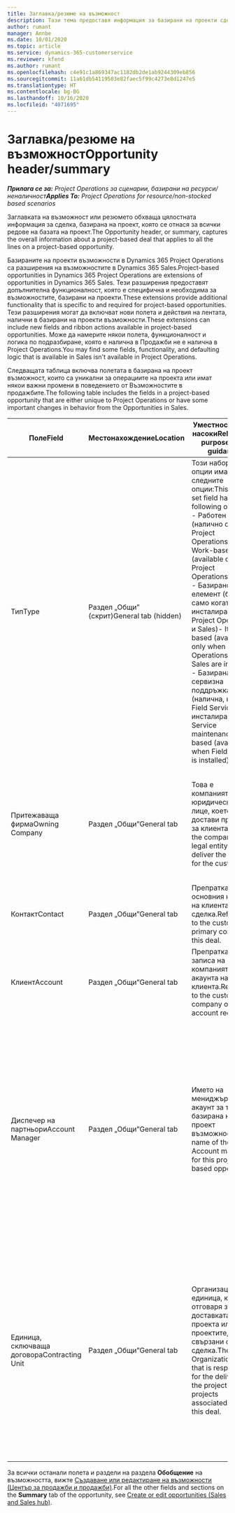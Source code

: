 ```yaml
---
title: Заглавка/резюме на възможност
description: Тази тема предоставя информация за базирани на проекти сделки и базирани на проекти линии за възможности.
author: rumant
manager: Annbe
ms.date: 10/01/2020
ms.topic: article
ms.service: dynamics-365-customerservice
ms.reviewer: kfend
ms.author: rumant
ms.openlocfilehash: c4e91c1a869347ac1182db2de1ab9244309eb856
ms.sourcegitcommit: 11a61db54119503e82faec5f99c4273e8d1247e5
ms.translationtype: HT
ms.contentlocale: bg-BG
ms.lasthandoff: 10/16/2020
ms.locfileid: "4071695"
---
```

# <a name="opportunity-headersummary"></a><span data-ttu-id="ed9f0-103">Заглавка/резюме на възможност</span><span class="sxs-lookup"><span data-stu-id="ed9f0-103">Opportunity header/summary</span></span>

<span data-ttu-id="ed9f0-104">_**Прилага се за:** Project Operations за сценарии, базирани на ресурси/неналичност_</span><span class="sxs-lookup"><span data-stu-id="ed9f0-104">_**Applies To:** Project Operations for resource/non-stocked based scenarios_</span></span>


<span data-ttu-id="ed9f0-105">Заглавката на възможност или резюмето обхваща цялостната информация за сделка, базирана на проект, която се отнася за всички редове на базата на проект.</span><span class="sxs-lookup"><span data-stu-id="ed9f0-105">The Opportunity header, or summary, captures the overall information about a project-based deal that applies to all the lines on a project-based opportunity.</span></span>

<span data-ttu-id="ed9f0-106">Базираните на проекти възможности в Dynamics 365 Project Operations са разширения на възможностите в Dynamics 365 Sales.</span><span class="sxs-lookup"><span data-stu-id="ed9f0-106">Project-based opportunities in Dynamics 365 Project Operations are extensions of opportunities in Dynamics 365 Sales.</span></span> <span data-ttu-id="ed9f0-107">Тези разширения предоставят допълнителна функционалност, която е специфична и необходима за възможностите, базирани на проекти.</span><span class="sxs-lookup"><span data-stu-id="ed9f0-107">These extensions provide additional functionality that is specific to and required for project-based opportunities.</span></span> <span data-ttu-id="ed9f0-108">Тези разширения могат да включват нови полета и действия на лентата, налични в базирани на проекти възможности.</span><span class="sxs-lookup"><span data-stu-id="ed9f0-108">These extensions can include new fields and ribbon actions available in project-based opportunities.</span></span> <span data-ttu-id="ed9f0-109">Може да намерите някои полета, функционалност и логика по подразбиране, която е налична в Продажби не е налична в Project Operations.</span><span class="sxs-lookup"><span data-stu-id="ed9f0-109">You may find some fields, functionality, and defaulting logic that is available in Sales isn't available in Project Operations.</span></span>

<span data-ttu-id="ed9f0-110">Следващата таблица включва полетата в базирана на проект възможност, които са уникални за операциите на проекта или имат някои важни промени в поведението от Възможностите в продажбите.</span><span class="sxs-lookup"><span data-stu-id="ed9f0-110">The following table includes the fields in a project-based opportunity that are either unique to Project Operations or have some important changes in behavior from the Opportunities in Sales.</span></span>

| <span data-ttu-id="ed9f0-111">**Поле**</span><span class="sxs-lookup"><span data-stu-id="ed9f0-111">**Field**</span></span> | <span data-ttu-id="ed9f0-112">**Местонахождение**</span><span class="sxs-lookup"><span data-stu-id="ed9f0-112">**Location**</span></span> | <span data-ttu-id="ed9f0-113">**Уместност, цел и насоки**</span><span class="sxs-lookup"><span data-stu-id="ed9f0-113">**Relevance, purpose, and guidance**</span></span> | <span data-ttu-id="ed9f0-114">**Въздействие надолу по течението**</span><span class="sxs-lookup"><span data-stu-id="ed9f0-114">**Downstream impact**</span></span> |
| --- | --- | --- | --- |
| <span data-ttu-id="ed9f0-115">Тип</span><span class="sxs-lookup"><span data-stu-id="ed9f0-115">Type</span></span> | <span data-ttu-id="ed9f0-116">Раздел „Общи” (скрит)</span><span class="sxs-lookup"><span data-stu-id="ed9f0-116">General tab (hidden)</span></span> | <span data-ttu-id="ed9f0-117">Този набор от опции има следните опции:</span><span class="sxs-lookup"><span data-stu-id="ed9f0-117">This option set field has the following options:</span></span></br><span data-ttu-id="ed9f0-118">- Работен (налично само с Project Operations)</span><span class="sxs-lookup"><span data-stu-id="ed9f0-118">- Work-based (available only with Project Operations)</span></span></br><span data-ttu-id="ed9f0-119">- Базирано на елемент (базиран само когато са инсталирани Project Operations и Sales)</span><span class="sxs-lookup"><span data-stu-id="ed9f0-119">- Item-based (available only when Project Operations and Sales are installed)</span></span></br><span data-ttu-id="ed9f0-120">- Базирана на сервизна поддръжка (налична, когато Field Service е инсталиран)</span><span class="sxs-lookup"><span data-stu-id="ed9f0-120">- Service maintenance-based (available when Field Service is installed)</span></span> | <span data-ttu-id="ed9f0-121">Когато използвате Project Operations, стойността на това поле автоматично се задава на **На базата на работа** , което класифицира възможността като базирана на проект.</span><span class="sxs-lookup"><span data-stu-id="ed9f0-121">When you use Project Operations, this field value is automatically set to **Work-based** which classifies the Opportunity as project-based.</span></span> <span data-ttu-id="ed9f0-122">Възможността трябва да е базирана на проект, за да се активират всички специфични за проекта разширения и функционалност в процеса на продажби надолу по веригата за тази сделка.</span><span class="sxs-lookup"><span data-stu-id="ed9f0-122">An Opportunity should be project-based to enable all project-specific extensions and functionality in the downstream sales process for this deal.</span></span> |
| <span data-ttu-id="ed9f0-123">Притежаваща фирма</span><span class="sxs-lookup"><span data-stu-id="ed9f0-123">Owning Company</span></span> | <span data-ttu-id="ed9f0-124">Раздел „Общи”</span><span class="sxs-lookup"><span data-stu-id="ed9f0-124">General tab</span></span> | <span data-ttu-id="ed9f0-125">Това е компанията или юридическото лице, което ще достави проекта за клиента.</span><span class="sxs-lookup"><span data-stu-id="ed9f0-125">This is the company or legal entity that will deliver the project for the customer.</span></span> | <span data-ttu-id="ed9f0-126">Информацията за това поле ще бъде копирана в съответното поле на офертата на проекта, която е създадена от тази възможност.</span><span class="sxs-lookup"><span data-stu-id="ed9f0-126">This field information will be copied to the corresponding field on the Project quote that is created from this Opportunity.</span></span> |
| <span data-ttu-id="ed9f0-127">Контакт</span><span class="sxs-lookup"><span data-stu-id="ed9f0-127">Contact</span></span> | <span data-ttu-id="ed9f0-128">Раздел „Общи”</span><span class="sxs-lookup"><span data-stu-id="ed9f0-128">General tab</span></span> | <span data-ttu-id="ed9f0-129">Препратка към основния контакт на клиента за тази сделка.</span><span class="sxs-lookup"><span data-stu-id="ed9f0-129">Reference to the customer's primary contact for this deal.</span></span> | |
| <span data-ttu-id="ed9f0-130">Клиент</span><span class="sxs-lookup"><span data-stu-id="ed9f0-130">Account</span></span> | <span data-ttu-id="ed9f0-131">Раздел „Общи”</span><span class="sxs-lookup"><span data-stu-id="ed9f0-131">General tab</span></span> | <span data-ttu-id="ed9f0-132">Препратка към записа на компанията или акаунта на клиента.</span><span class="sxs-lookup"><span data-stu-id="ed9f0-132">Reference to the customer's company or account record.</span></span> | |
| <span data-ttu-id="ed9f0-133">Диспечер на партньори</span><span class="sxs-lookup"><span data-stu-id="ed9f0-133">Account Manager</span></span> | <span data-ttu-id="ed9f0-134">Раздел „Общи”</span><span class="sxs-lookup"><span data-stu-id="ed9f0-134">General tab</span></span> | <span data-ttu-id="ed9f0-135">Името на мениджъра на акаунт за тази базирана на проект възможност.</span><span class="sxs-lookup"><span data-stu-id="ed9f0-135">The name of the Account manager for this project-based opportunity.</span></span> | <span data-ttu-id="ed9f0-136">Мениджърът на акаунтите отговаря за управлението на взаимоотношенията с клиента чрез завършването на този проект.</span><span class="sxs-lookup"><span data-stu-id="ed9f0-136">The Account manager is responsible for managing the relationship with the customer through the completion of this project.</span></span> <span data-ttu-id="ed9f0-137">Въз основа на резервирания запис на ресурс, свързан с мениджъра на акаунти, договарящата се единица се задава по подразбиране.</span><span class="sxs-lookup"><span data-stu-id="ed9f0-137">Based on the bookable resource record tied to the Account manager, the contracting unit is defaulted.</span></span> |
| <span data-ttu-id="ed9f0-138">Единица, сключваща договора</span><span class="sxs-lookup"><span data-stu-id="ed9f0-138">Contracting Unit</span></span> | <span data-ttu-id="ed9f0-139">Раздел „Общи”</span><span class="sxs-lookup"><span data-stu-id="ed9f0-139">General tab</span></span> | <span data-ttu-id="ed9f0-140">Организационната единица, която отговаря за доставката на проекта или проектите, свързани с тази сделка.</span><span class="sxs-lookup"><span data-stu-id="ed9f0-140">The Organization unit that is responsible for the delivery of the project or projects associated with this deal.</span></span> | <span data-ttu-id="ed9f0-141">Възложителят е подразделението на компанията, което ще изпълнява проектите след приключване на сделката.</span><span class="sxs-lookup"><span data-stu-id="ed9f0-141">The contracting unit is the division of the company that will complete the project(s) after the deal is closed.</span></span> <span data-ttu-id="ed9f0-142">Всяко сключващо звено има валута и тази валута се използва за отчитане на приблизителни и действителни разходи, направени по време на проекта.</span><span class="sxs-lookup"><span data-stu-id="ed9f0-142">Every contracting unit has a currency, and this currency is used to report estimated and actual costs incurred during the project.</span></span> |

<span data-ttu-id="ed9f0-143">За всички останали полета и раздели на раздела **Обобщение** на възможността, вижте [Създаване или редактиране на възможности (Център за продажби и продажби)](https://docs.microsoft.com/dynamics365/sales-enterprise/create-edit-opportunity-sales).</span><span class="sxs-lookup"><span data-stu-id="ed9f0-143">For all the other fields and sections on the **Summary** tab of the opportunity, see [Create or edit opportunities (Sales and Sales hub)](https://docs.microsoft.com/dynamics365/sales-enterprise/create-edit-opportunity-sales).</span></span>
